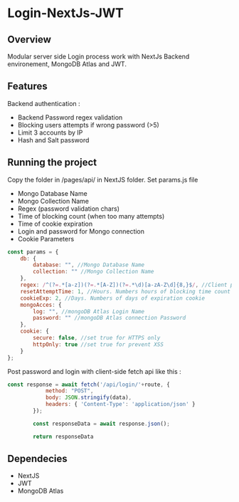 # Login-NextJs-JWT

## Overview
Modular server side Login process work with NextJs Backend environement, MongoDB Atlas and JWT.

## Features
Backend authentication :
- Backend Password regex validation
- Blocking users attempts if wrong password (>5)
- Limit 3 accounts by IP
- Hash and Salt password

## Running the project
Copy the folder in /pages/api/ in NextJS folder.
Set params.js file
- Mongo Database Name
- Mongo Collection Name
- Regex (password validation chars)
- Time of blocking count (when too many attempts)
- Time of cookie expiration
- Login and password for Mongo connection
- Cookie Parameters

```javascript
const params = {
    db: {
        database: "", //Mongo Database Name
        collection: "" //Mongo Collection Name
    },
    regex: /^(?=.*[a-z])(?=.*[A-Z])(?=.*\d)[a-zA-Z\d]{8,}$/, //Client password validation
    resetAttemptTime: 1, //Hours. Numbers hours of blocking time count (when too many attempts)
    cookieExp: 2, //Days. Numbers of days of expiration cookie
    mongoAcces: {
        log: "", //mongoDB Atlas Login Name
        password: "" //mongoDB Atlas connection Password
    },
    cookie: {
        secure: false, //set true for HTTPS only
        httpOnly: true //set true for prevent XSS
    }
};

```

Post password and login with client-side fetch api like this :
```javascript
const response = await fetch('/api/login/'+route, {
            method: "POST",
            body: JSON.stringify(data),
            headers: { 'Content-Type': 'application/json' }
        });

        const responseData = await response.json();

        return responseData
```
## Dependecies
- NextJS
- JWT
- MongoDB Atlas

